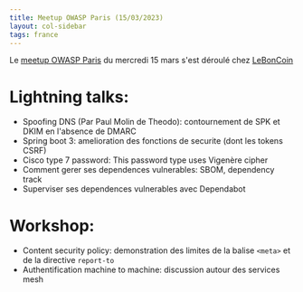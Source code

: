 ```yaml
---
title: Meetup OWASP Paris (15/03/2023)
layout: col-sidebar
tags: france
---
```


Le [meetup OWASP Paris](https://www.meetup.com/owasp-france/events/291931623/) du mercredi 15 mars s'est déroulé chez [LeBonCoin](https://www.leboncoin.fr/)


# Lightning talks:

- Spoofing DNS (Par Paul Molin de Theodo): contournement de SPK et DKIM en l'absence de DMARC
- Spring boot 3: amelioration des fonctions de securite (dont les tokens CSRF)
- Cisco type 7 password: This password type uses Vigenère cipher
- Comment gerer ses dependences vulnerables: SBOM, dependency track
- Superviser ses dependences vulnerables avec Dependabot

# Workshop:

- Content security policy: demonstration des limites de la balise ``<meta>`` et de la directive ``report-to``
- Authentification machine to machine: discussion autour des services mesh
